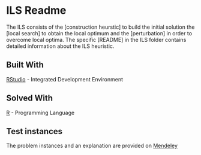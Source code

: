 # ILS Readme

The ILS consists of the [construction heurstic] to build the initial solution the [local search] to obtain the local optimum 
and the [perturbation] in order to overcome local optima. The specific [README] in the ILS folder contains detailed information about the ILS heuristic. 

## Built With
[RStudio](https://rstudio.com/products/rstudio/download/) - Integrated Development Environment
## Solved With
[R](https://www.r-project.org/) - Programming Language

## Test instances
The problem instances and an explanation are provided on [Mendeley](http://dx.doi.org/10.17632/ggr36f5gd5.2)


